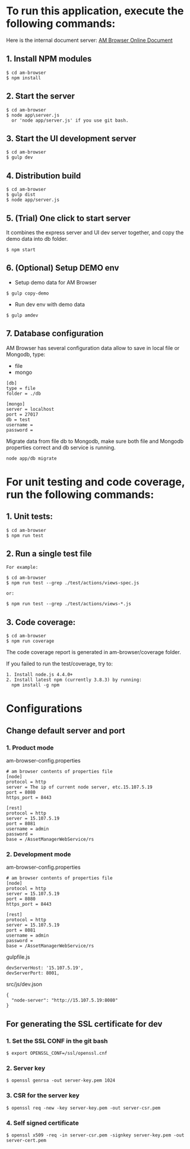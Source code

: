 # To run this application, execute the following commands: 

Here is the internal document server: [AM Browser Online Document](https://pages.github.hpe.com/AssetManager/am-browser-doc/)

## 1. Install NPM modules
    $ cd am-browser
    $ npm install
##  2. Start the server
    $ cd am-browser
    $ node app\server.js
      or 'node app/server.js' if you use git bash.
##  3. Start the UI development server
    $ cd am-browser
    $ gulp dev
##  4. Distribution build
    $ cd am-browser
    $ gulp dist
    $ node app/server.js
##  5. (Trial) One click to start server
  It combines the express server and UI dev server together, and copy the demo data into db folder.
```
$ npm start
```
##  6. (Optional) Setup DEMO env
 * Setup demo data for AM Browser
```
$ gulp copy-demo
```
 * Run dev env with demo data
```
$ gulp amdev
```
##  7. Database configuration
  AM Browser has several configuration data allow to save in local file or Mongodb, type:
  - file
  - mongo
```
[db]
type = file
folder = ./db

[mongo]
server = localhost
port = 27017
db = test
username =
password =
```
  Migrate data from file db to Mongodb, make sure both file and Mongodb properties correct and db service is running.
```
node app/db migrate
```

# For unit testing and code coverage, run the following commands:
##  1. Unit tests:
    $ cd am-browser
    $ npm run test

##  2. Run a single test file

    For example: 
    
    $ cd am-browser
    $ npm run test --grep ./test/actions/views-spec.js   
     
    or:
    
    $ npm run test --grep ./test/actions/views-*.js   
            
  
## 3. Code coverage:
    $ cd am-browser
    $ npm run coverage
    
The code coverage report is generated in am-browser/coverage folder.

If you failed to run the test/coverage, try to:
  
    1. Install node.js 4.4.0+
    2. Install latest npm (currently 3.8.3) by running:
      npm install -g npm

# Configurations
## Change default server and port
### 1. Product mode
  am-browser-config.properties
  ```
  # am browser contents of properties file
  [node]
  protocol = http
  server = The ip of current node server, etc.15.107.5.19
  port = 8080
  https_port = 8443

  [rest]
  protocol = http
  server = 15.107.5.19
  port = 8081
  username = admin
  password =
  base = /AssetManagerWebService/rs
  ```
### 2. Development mode
  am-browser-config.properties
  ```
  # am browser contents of properties file
  [node]
  protocol = http
  server = 15.107.5.19
  port = 8080
  https_port = 8443

  [rest]
  protocol = http
  server = 15.107.5.19
  port = 8081
  username = admin
  password =
  base = /AssetManagerWebService/rs
  ```
  gulpfile.js
  ```
  devServerHost: '15.107.5.19',
  devServerPort: 8001,
  ```
  src/js/dev.json
  ```
  {
    "node-server": "http://15.107.5.19:8080"
  }
  ```

## For generating the SSL certificate for dev
### 1. Set the SSL CONF in the git bash 
  ```
  $ export OPENSSL_CONF=/ssl/openssl.cnf
  ```
### 2. Server key
  ```
  $ openssl genrsa -out server-key.pem 1024
  ```
### 3. CSR for the server key
  ```
  $ openssl req -new -key server-key.pem -out server-csr.pem
  ```
### 4. Self signed certificate
  ```
  $ openssl x509 -req -in server-csr.pem -signkey server-key.pem -out server-cert.pem
  ```
